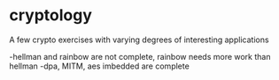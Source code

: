 # cryptology

A few crypto exercises with varying degrees of interesting applications

-hellman and rainbow are not complete, rainbow needs more work than hellman
-dpa, MITM, aes imbedded are complete


